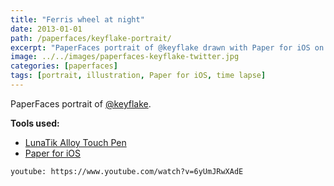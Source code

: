 ```yaml
---
title: "Ferris wheel at night"
date: 2013-01-01
path: /paperfaces/keyflake-portrait/
excerpt: "PaperFaces portrait of @keyflake drawn with Paper for iOS on an iPad."
image: ../../images/paperfaces-keyflake-twitter.jpg
categories: [paperfaces]
tags: [portrait, illustration, Paper for iOS, time lapse]
---
```


PaperFaces portrait of [@keyflake](https://twitter.com/keyflake).

**Tools used:**

- [LunaTik Alloy Touch Pen](https://www.amazon.com/gp/product/B00821TR7G/ref=as_li_ss_tl?ie=UTF8&tag=mademist-20&linkCode=as2&camp=1789&creative=390957&creativeASIN=B00821TR7G)
- [Paper for iOS](https://paper.bywetransfer.com/)

`youtube: https://www.youtube.com/watch?v=6yUmJRwXAdE`
